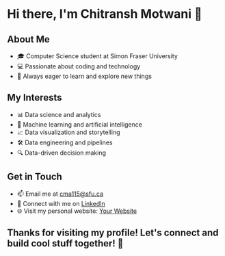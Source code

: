 # Hi there, I'm Chitransh Motwani 👋

## About Me

- 🎓 Computer Science student at Simon Fraser University
- 💻 Passionate about coding and technology
- 🚀 Always eager to learn and explore new things

## My Interests

- 📊 Data science and analytics
- 🤖 Machine learning and artificial intelligence
- 📈 Data visualization and storytelling
- 🛠️ Data engineering and pipelines
- 🔍 Data-driven decision making

## Get in Touch

- 📫 Email me at cma115@sfu.ca
- 💬 Connect with me on [LinkedIn](https://www.linkedin.com/in/chitranshmotwani)
- 🌐 Visit my personal website: [Your Website](https://chitranshmotwani.github.io)

## Thanks for visiting my profile! Let's connect and build cool stuff together! 🚀
